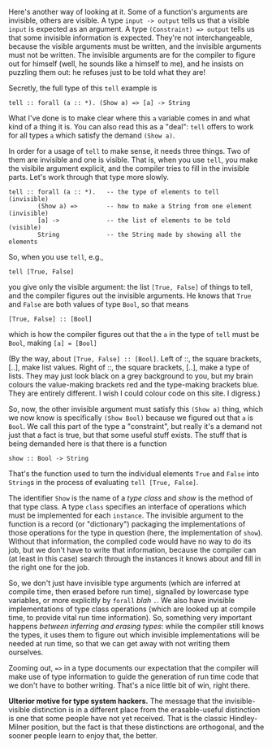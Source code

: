 Here's another way of looking at it. Some of a function's arguments are invisible, others are visible. A type `input -> output` tells us that a visible `input` is expected as an argument. A type `(Constraint) => output` tells us that some invisible information is expected. They're not interchangeable, because the visible arguments must be written, and the invisible arguments must not be written. The invisible arguments are for the compiler to figure out for himself (well, he sounds like a himself to me), and he insists on puzzling them out: he refuses just to be told what they are!

Secretly, the full type of this `tell` example is

    tell :: forall (a :: *). (Show a) => [a] -> String

What I've done is to make clear where this `a` variable comes in and what kind of a thing it is. You can also read this as a "deal": `tell` offers to work for all types `a` which satisfy the demand `(Show a)`.

In order for a usage of `tell` to make sense, it needs three things. Two of them are invisible and one is visible. That is, when you use `tell`, you make the visibile argument explicit, and the compiler tries to fill in the invisible parts. Let's work through that type more slowly.

    tell :: forall (a :: *).   -- the type of elements to tell          (invisible)
            (Show a) =>        -- how to make a String from one element (invisible)
            [a] ->             -- the list of elements to be told       (visible)
            String             -- the String made by showing all the elements

So, when you use `tell`, e.g.,

    tell [True, False]

you give only the visible argument: the list `[True, False]` of things to tell, and the compiler figures out the invisible arguments. He knows that `True` and `False` are both values of type `Bool`, so that means

    [True, False] :: [Bool]

which is how the compiler figures out that the `a` in the type of `tell` must be `Bool`, making `[a] = [Bool]`

(By the way, about `[True, False] :: [Bool]`. Left of ::, the square brackets, [..], make list values. Right of ::, the square brackets, [..], make a type of lists. They may just look black on a grey background to you, but my brain colours the value-making brackets red and the type-making brackets blue. They are entirely different. I wish I could colour code on this site. I digress.)

So, now, the other invisible argument must satisfy this `(Show a)` thing, which we now know is specifically `(Show Bool)` because we figured out that `a` is `Bool`. We call this part of the type a "constraint", but really it's a demand not just that a fact is true, but that some useful stuff exists. The stuff that is being demanded here is that there is a function

    show :: Bool -> String

That's the function used to turn the individual elements `True` and `False` into `String`s in the process of evaluating `tell [True, False]`.

The identifier `Show` is the name of a *type class* and *show* is the method of that type class. A type `class` specifies an interface of operations which must be implemented for each `instance`. The invisible argument to the function is a record (or "dictionary") packaging the implementations of those operations for the type in question (here, the implementation of `show`). Without that information, the compiled code would have no way to do its job, but we don't have to write that information, because the compiler can (at least in this case) search through the instances it knows about and fill in the right one for the job.

So, we don't just have invisible type arguments (which are inferred at compile time, then erased before run time), signalled by lowercase type variables, or more explicitly by `forall` *blah* `.`. We also have invisible implementations of type class operations (which are looked up at compile time, to provide vital run time information). So, something very important happens *between inferring and erasing types*: while the compiler still knows the types, it uses them to figure out which invisible implementations will be needed at run time, so that we can get away with not writing them ourselves.

Zooming out, `=>` in a type documents our expectation that the compiler will make use of type information to guide the generation of run time code that we don't have to bother writing. That's a nice little bit of win, right there.

**Ulterior motive for type system hackers.** The message that the invisible-visible distinction is in a different place from the erasable-useful distinction is one that some people have not yet received. That is the classic Hindley-Milner position, but the fact is that these distinctions are orthogonal, and the sooner people learn to enjoy that, the better.

